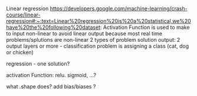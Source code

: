 Linear regression https://developers.google.com/machine-learning/crash-course/linear-regression#:~:text=Linear%20regression%20is%20a%20statistical,we%20have%20the%20following%20dataset: 
Activation Function is used to make to input non-linear to avoid linear output because most real time problems/splutions are non-linear
2 types of problem solution output:
 2 output layers or more - classification problem is assigning a class (cat, dog or chicken) 

 regression - one solution?

 activation Function: relu. sigmoid, ...?

 what .shape does?
 add bias/biases ?
